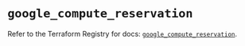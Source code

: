 # `google_compute_reservation`

Refer to the Terraform Registry for docs: [`google_compute_reservation`](https://registry.terraform.io/providers/hashicorp/google/6.24.0/docs/resources/compute_reservation).
